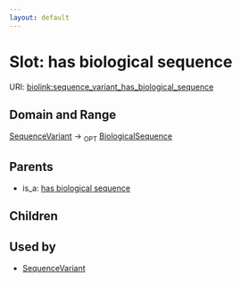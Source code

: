 ```yaml
---
layout: default
---
```



# Slot: has biological sequence




URI: [biolink:sequence_variant_has_biological_sequence](https://w3id.org/biolink/vocab/sequence_variant_has_biological_sequence)

## Domain and Range

[SequenceVariant](SequenceVariant.md) ->  <sub>OPT</sub> [BiologicalSequence](BiologicalSequence.md)

## Parents

 *  is_a: [has biological sequence](has_biological_sequence.md)

## Children


## Used by

 * [SequenceVariant](SequenceVariant.md)
